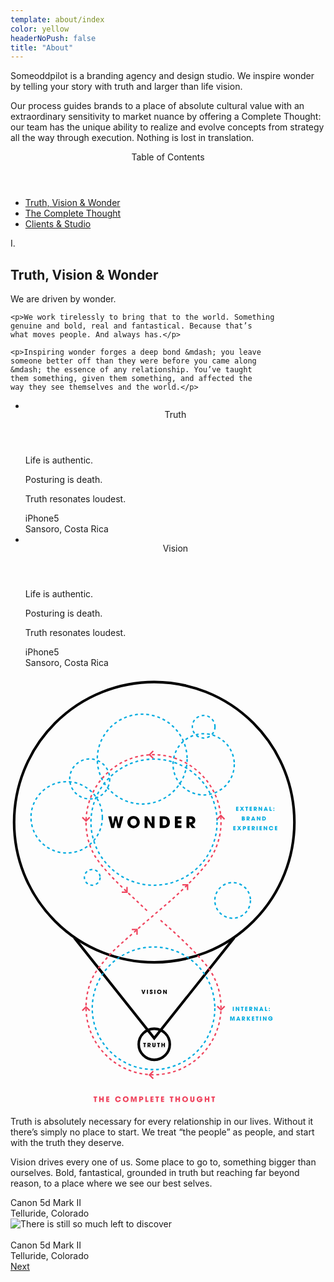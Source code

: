 ```yaml
---
template: about/index
color: yellow
headerNoPush: false
title: "About"
---
```

<div class="contained-smaller">
  <div class="center-block chapter-copy">
    <p class="drop-cap">
      Someoddpilot is a branding agency and design
      studio. We inspire wonder by telling your
      story with truth and larger than life vision.
    </p>
    <p>
      Our process guides brands to a place of absolute
      cultural value with an extraordinary sensitivity
      to market nuance by offering a Complete Thought:
      our team has the unique ability to realize and
      evolve concepts from strategy all the way through
      execution. Nothing is lost in translation.
    </p>
  </div>
</div>
<div class="toc center-align">
  <header class="toc-header">Table of Contents</header>
  <ul class="toc-list left-align">
    <a href="#truth-vision-wonder" class="toc-link" du-smooth-scroll duration="1500" offset="74">
      <li class="toc-item">
        Truth, Vision &amp; Wonder
      </li>
    </a>
    <a href="the-complete-thought/" class="toc-link">
      <li class="toc-item">
        The Complete Thought
      </li>
    </a>
    <a href="clients-studio/" class="toc-link">
      <li class="toc-item">
        Clients &amp; Studio
      </li>
    </a>
  </ul>
</div>
<div player class="video-wrapper" location="work/cat/cat-flag" alt="Someoddpilot Reel"></div>

<div class="contained">
  <div class="chapter-header" id="truth-vision-wonder">
    <div class="chapter-number">I.</div>
    <h2 class="chapter-name">Truth, Vision &amp; Wonder</h2>
  </div>
  <div class="chapter-copy display-serif contained center-block">
    <p>We are driven by wonder.</p>

    <p>We work tirelessly to bring that to the world. Something
    genuine and bold, real and fantastical. Because that’s
    what moves people. And always has.</p>

    <p>Inspiring wonder forges a deep bond &mdash; you leave
    someone better off than they were before you came along
    &mdash; the essence of any relationship. You’ve taught
    them something, given them something, and affected the
    way they see themselves and the world.</p>
  </div>
</div>

<div class="contained">
  <div class="full slider">
    <ul class="slides">
      <li class="slide about-truth-slide yellow-bg">
        <img src="/assets/images/about/slide-1.jpg" alt="" class="full" />
        <div class="white-text display-serif center-align">
          <div class="scale-text">
            <header>Truth</header>
            <p>Life is authentic.</p>
            <p>Posturing is death.</p>
            <p>Truth resonates loudest.</p>
          </div>
        </div>
        <figcaption class="grey-caption">iPhone5<br />Sansoro, Costa Rica</figcaption>
      </li>
      <li class="slide about-truth-slide yellow-bg">
        <img src="/assets/images/about/slide-2.jpg" alt="" class="full" />
        <div class="display-serif center-align">
          <div class="scale-text">
            <header>Vision</header>
            <p>Life is authentic.</p>
            <p>Posturing is death.</p>
            <p>Truth resonates loudest.</p>
          </div>
        </div>
        <figcaption class="grey-caption">iPhone5<br />Sansoro, Costa Rica</figcaption>
      </li>
    </ul>
  </div>
</div>

<div
  class="diagram"
  data-bottom-top=""
  data-20p-center-center="">
  <svg
    class="full contained center-block"
    version="1.1" id="images"
    xmlns="http://www.w3.org/2000/svg"
    xmlns:xlink="http://www.w3.org/1999/xlink" x="0px" y="0px"
    width="460px"
    height="689.436px"
    viewBox="0 0 460 689.436"
    enable-background="new 0 0 460 689.436"
    xml:space="preserve">
  <circle class="animate-svg" fill="none" stroke="#000000" stroke-width="4.1573" stroke-miterlimit="10" cx="230" cy="588.213" r="24.857"/>
  <polyline class="animate-svg" fill="none" stroke="#000000" stroke-width="4.1573" stroke-miterlimit="10" points="358.037,417.667 230,578.564
    101.962,417.668 "/>
  <rect x="210.726" y="583.112" fill="#F5F5F5" width="37.414" height="12.282"/>
  <g class="slide-up">
    <path d="M211.263,500.992l1.351,4.704h0.019l1.359-4.704h1.768l-2.248,6.707h-1.768l-2.238-6.707H211.263z"/>
    <path d="M218.33,500.992h1.713v6.707h-1.713V500.992z"/>
    <path d="M225.702,502.949c-0.036-0.227-0.091-0.652-0.616-0.652c-0.299,0-0.589,0.208-0.589,0.525c0,0.399,0.181,0.48,1.387,1.024
      c1.25,0.562,1.568,1.142,1.568,1.921c0,0.979-0.562,2.058-2.338,2.058c-1.939,0-2.42-1.269-2.42-2.13v-0.218h1.704
      c0,0.78,0.48,0.916,0.698,0.916c0.408,0,0.652-0.335,0.652-0.644c0-0.444-0.281-0.553-1.314-0.988
      c-0.471-0.19-1.641-0.662-1.641-1.922c0-1.26,1.224-1.976,2.348-1.976c0.662,0,1.377,0.245,1.813,0.761
      c0.398,0.49,0.426,0.943,0.444,1.323H225.702z"/>
    <path d="M230.085,500.992h1.713v6.707h-1.713V500.992z"/>
    <path d="M238.074,500.865c2.067,0,3.544,1.613,3.544,3.48s-1.468,3.48-3.553,3.48c-2.111,0-3.525-1.677-3.525-3.399
      c0-0.444,0.063-0.943,0.263-1.432C235.155,502.125,236.197,500.865,238.074,500.865z M238.101,506.321
      c1.214,0,1.803-1.105,1.803-1.967c0-0.87-0.589-1.985-1.821-1.985c-1.188,0-1.831,1.015-1.831,1.958
      C236.252,505.36,236.95,506.321,238.101,506.321z"/>
    <path d="M244.362,500.992h1.478l2.592,4.214l0.019-0.018l-0.073-4.196h1.64v6.707h-1.486l-2.556-4.079l-0.019,0.009l0.046,4.07
      h-1.641V500.992z"/>
  </g>
  <g class="slide-up">
    <path d="M161.235,223.443l2.524,12.264h0.051l2.779-12.264h3.697l2.729,12.315h0.051l2.575-12.315h4.87l-4.997,18.868h-4.233
      l-2.83-12.213h-0.051l-2.83,12.213h-4.36l-4.87-18.868H161.235z"/>
    <path d="M196.877,223.086c5.813,0,9.97,4.539,9.97,9.791s-4.131,9.791-9.995,9.791c-5.941,0-9.919-4.717-9.919-9.562
      c0-1.25,0.179-2.652,0.74-4.029C188.667,226.63,191.599,223.086,196.877,223.086z M196.953,238.436
      c3.417,0,5.074-3.111,5.074-5.533c0-2.448-1.657-5.584-5.125-5.584c-3.34,0-5.15,2.856-5.15,5.508
      C191.752,235.733,193.715,238.436,196.953,238.436z"/>
    <path d="M214.544,223.443h4.156l7.292,11.856l0.051-0.051l-0.204-11.805h4.615v18.868h-4.181l-7.19-11.474l-0.051,0.025
      l0.128,11.448h-4.615V223.443z"/>
    <path d="M238.738,223.443h6.247c2.116,0,5.89,0,8.337,3.519c1.3,1.785,1.734,3.799,1.734,5.865c0,5.15-2.55,9.485-9.715,9.485
      h-6.604V223.443z M243.558,238.079h2.065c3.595,0,4.615-2.499,4.615-5.176c0-1.071-0.229-2.422-0.917-3.493
      c-0.561-0.841-1.53-1.734-3.672-1.734h-2.09V238.079z"/>
    <path d="M263.009,223.443h10.479v4.232h-5.864v2.933h5.686v4.232h-5.686v3.238h5.864v4.232h-10.479V223.443z"/>
    <path d="M281.569,223.443h5.967c3.314,0,4.589,0.408,5.813,1.352c1.555,1.224,2.32,3.212,2.32,5.15
      c0,2.167-1.122,5.354-4.691,5.941l5.125,6.425h-5.507l-4.36-6.094h-0.051v6.094h-4.615V223.443z M286.185,232.928h1.708
      c2.83,0,3.162-1.785,3.162-2.703c0-1.708-1.25-2.55-3.111-2.55h-1.759V232.928z"/>
  </g>
  <g class="slide-up">
    <path d="M213.712,587.546h-1.324v-1.504h4.351v1.504h-1.314v5.203h-1.713V587.546z"/>
    <path d="M219.246,586.042h2.121c1.178,0,1.631,0.145,2.066,0.48c0.553,0.435,0.825,1.142,0.825,1.831
      c0,0.771-0.399,1.903-1.668,2.112l1.822,2.284h-1.958l-1.55-2.166h-0.018v2.166h-1.641V586.042z M220.887,589.413h0.607
      c1.006,0,1.124-0.634,1.124-0.961c0-0.607-0.444-0.906-1.106-0.906h-0.625V589.413z"/>
    <path d="M228.678,586.042v4.051c0,0.453,0.027,1.278,0.87,1.278c0.852,0,0.852-0.743,0.852-1.278v-4.051h1.713v4.051
      c0,1.124-0.245,1.623-0.671,2.058c-0.435,0.444-1.042,0.725-1.876,0.725c-0.49,0-1.378-0.118-1.931-0.716
      c-0.553-0.607-0.671-1.079-0.671-2.066v-4.051H228.678z"/>
    <path d="M235.935,587.546h-1.323v-1.504h4.351v1.504h-1.314v5.203h-1.713V587.546z"/>
    <path d="M241.469,586.042h1.713v2.52h2.193v-2.52h1.713v6.707h-1.713v-2.683h-2.193v2.683h-1.713V586.042z"/>
  </g>
  <g class="slide-up">
    <path fill="#EF435D" d="M134.586,673.773h-1.733v-1.971h5.698v1.971h-1.721v6.814h-2.244V673.773z"/>
    <path fill="#EF435D" d="M141.829,671.803h2.244v3.3h2.873v-3.3h2.244v8.785h-2.244v-3.514h-2.873v3.514h-2.244V671.803z"/>
    <path fill="#EF435D" d="M153.156,671.803h4.879v1.971h-2.73v1.365h2.647v1.97h-2.647v1.508h2.73v1.971h-4.879V671.803z"/>
    <path fill="#EF435D" d="M176.557,677.299c-0.511,2.078-2.315,3.455-4.44,3.455c-2.754,0-4.63-2.196-4.63-4.57
      c0-2.244,1.733-4.547,4.606-4.547c2.754,0,4.227,2.125,4.464,3.502h-2.351c-0.249-0.653-0.914-1.532-2.125-1.532
      c-1.508,0-2.351,1.318-2.351,2.564c0,1.33,0.902,2.611,2.362,2.611c1.401,0,1.971-1.175,2.113-1.484H176.557z"/>
    <path fill="#EF435D" d="M184.346,671.636c2.707,0,4.642,2.113,4.642,4.559c0,2.446-1.923,4.559-4.654,4.559
      c-2.766,0-4.618-2.196-4.618-4.452c0-0.582,0.083-1.234,0.344-1.875C180.523,673.287,181.889,671.636,184.346,671.636z
       M184.382,678.783c1.591,0,2.362-1.448,2.362-2.576c0-1.14-0.771-2.6-2.386-2.6c-1.555,0-2.398,1.33-2.398,2.564
      C181.96,677.524,182.874,678.783,184.382,678.783z"/>
    <path fill="#EF435D" d="M192.575,671.803h2.885l1.745,5.781h0.023l1.721-5.781h2.897v8.785h-2.066l0.071-6.577l-0.024-0.024
      l-1.875,6.601h-1.484l-1.876-6.601l-0.023,0.024l0.071,6.577h-2.065V671.803z"/>
    <path fill="#EF435D" d="M205.813,671.803h2.873c1.626,0,2.232,0.249,2.707,0.641c0.688,0.57,1.032,1.436,1.032,2.327
      c0,0.89-0.368,1.828-0.926,2.303c-0.605,0.51-1.199,0.76-2.564,0.76h-0.973v2.754h-2.149V671.803z M207.962,675.863h0.914
      c0.427,0,1.401,0,1.401-1.057c0-1.033-0.997-1.033-1.484-1.033h-0.831V675.863z"/>
    <path fill="#EF435D" d="M215.799,671.803h2.244v6.814h2.6v1.971h-4.844V671.803z"/>
    <path fill="#EF435D" d="M223.896,671.803h4.879v1.971h-2.73v1.365h2.647v1.97h-2.647v1.508h2.73v1.971h-4.879V671.803z"/>
    <path fill="#EF435D" d="M233.597,673.773h-1.733v-1.971h5.698v1.971h-1.721v6.814h-2.244V673.773z"/>
    <path fill="#EF435D" d="M240.839,671.803h4.879v1.971h-2.73v1.365h2.647v1.97h-2.647v1.508h2.73v1.971h-4.879V671.803z"/>
    <path fill="#EF435D" d="M256.583,673.773h-1.733v-1.971h5.698v1.971h-1.721v6.814h-2.244V673.773z"/>
    <path fill="#EF435D" d="M263.826,671.803h2.244v3.3h2.873v-3.3h2.243v8.785h-2.243v-3.514h-2.873v3.514h-2.244V671.803z"/>
    <path fill="#EF435D" d="M279.402,671.636c2.707,0,4.642,2.113,4.642,4.559c0,2.446-1.923,4.559-4.653,4.559
      c-2.766,0-4.618-2.196-4.618-4.452c0-0.582,0.083-1.234,0.345-1.875C275.58,673.287,276.945,671.636,279.402,671.636z
       M279.438,678.783c1.591,0,2.363-1.448,2.363-2.576c0-1.14-0.772-2.6-2.387-2.6c-1.555,0-2.397,1.33-2.397,2.564
      C277.017,677.524,277.931,678.783,279.438,678.783z"/>
    <path fill="#EF435D" d="M289.852,671.803v5.306c0,0.594,0.036,1.674,1.14,1.674c1.116,0,1.116-0.973,1.116-1.674v-5.306h2.244
      v5.306c0,1.472-0.32,2.125-0.878,2.695c-0.57,0.582-1.365,0.95-2.458,0.95c-0.641,0-1.804-0.154-2.528-0.938
      c-0.724-0.795-0.878-1.413-0.878-2.707v-5.306H289.852z"/>
    <path fill="#EF435D" d="M307.257,675.589c0.012,0.154,0.012,0.285,0.012,0.463c0,2.944-2.255,4.713-4.689,4.713
      c-2.659,0-4.666-2.078-4.666-4.606c0-2.624,2.113-4.523,4.701-4.523c2.101,0,3.905,1.413,4.393,3.11h-2.517
      c-0.344-0.617-0.985-1.14-1.935-1.14c-1.104,0-2.398,0.819-2.398,2.552c0,1.84,1.306,2.636,2.41,2.636
      c1.116,0,1.864-0.558,2.102-1.413h-2.624v-1.793H307.257z"/>
    <path fill="#EF435D" d="M310.808,671.803h2.244v3.3h2.873v-3.3h2.243v8.785h-2.243v-3.514h-2.873v3.514h-2.244V671.803z"/>
    <path fill="#EF435D" d="M323.192,673.773h-1.733v-1.971h5.698v1.971h-1.721v6.814h-2.244V673.773z"/>
  </g>
  <circle class="animate-svg"  fill="none" stroke="#000000" stroke-width="4.1573" stroke-miterlimit="10" cx="230" cy="232.886" r="224.215"/>
  <circle class="spinning" fill="none" stroke="#00ABDF" stroke-width="2.2676" stroke-miterlimit="10" stroke-dasharray="4.5353" cx="228.866" cy="530.614" r="98.071"/>
  <circle class="spinning" fill="none" stroke="#00ABDF" stroke-width="2.2676" stroke-miterlimit="10" stroke-dasharray="4.5353" cx="229.622" cy="232.88" r="100.905"/>
  <g class="slide-up">
    <path fill="#00ABDF" d="M355.637,528.22h1.713v6.707h-1.713V528.22z"/>
    <path fill="#00ABDF" d="M360.381,528.22h1.478l2.592,4.214l0.018-0.018l-0.072-4.196h1.641v6.707h-1.486l-2.556-4.079l-0.018,0.009
      l0.045,4.07h-1.641V528.22z"/>
    <path fill="#00ABDF" d="M369.886,529.725h-1.323v-1.504h4.351v1.504H371.6v5.203h-1.713V529.725z"/>
    <path fill="#00ABDF" d="M375.42,528.22h3.726v1.504h-2.085v1.042h2.021v1.504h-2.021v1.151h2.085v1.504h-3.726V528.22z"/>
    <path fill="#00ABDF" d="M382.023,528.22h2.121c1.178,0,1.631,0.145,2.066,0.48c0.553,0.435,0.825,1.142,0.825,1.831
      c0,0.771-0.399,1.903-1.668,2.112l1.822,2.284h-1.958l-1.55-2.166h-0.018v2.166h-1.641V528.22z M383.664,531.592h0.607
      c1.006,0,1.124-0.634,1.124-0.961c0-0.607-0.444-0.906-1.106-0.906h-0.625V531.592z"/>
    <path fill="#00ABDF" d="M389.761,528.22h1.478l2.592,4.214l0.019-0.018l-0.073-4.196h1.64v6.707h-1.486l-2.556-4.079l-0.019,0.009
      l0.046,4.07h-1.641V528.22z"/>
    <path fill="#00ABDF" d="M400.127,533.958l-0.354,0.97h-1.84l2.692-6.707h1.351l2.665,6.707h-1.858l-0.326-0.97H400.127z
       M400.599,532.598h1.404l-0.688-2.293h-0.009h-0.019L400.599,532.598z"/>
    <path fill="#00ABDF" d="M407.194,528.22h1.713v5.203h1.985v1.504h-3.698V528.22z"/>
    <path fill="#00ABDF" d="M414.985,531.438h-1.568v-1.541h1.568V531.438z M414.985,534.927h-1.568v-1.541h1.568V534.927z"/>
    <path fill="#00ABDF" d="M351.483,543.716h2.203l1.332,4.414h0.019l1.314-4.414h2.211v6.707h-1.577l0.055-5.021l-0.018-0.018
      l-1.432,5.04h-1.133l-1.432-5.04l-0.018,0.018l0.054,5.021h-1.577V543.716z"/>
    <path fill="#00ABDF" d="M363.265,549.453l-0.354,0.97h-1.84l2.691-6.707h1.351l2.665,6.707h-1.858l-0.326-0.97H363.265z
       M363.736,548.093h1.405l-0.688-2.293h-0.009h-0.018L363.736,548.093z"/>
    <path fill="#00ABDF" d="M370.286,543.716h2.121c1.178,0,1.631,0.145,2.066,0.48c0.553,0.435,0.825,1.142,0.825,1.831
      c0,0.771-0.399,1.903-1.667,2.112l1.822,2.284h-1.958l-1.55-2.166h-0.018v2.166h-1.641V543.716z M371.927,547.087h0.607
      c1.006,0,1.124-0.634,1.124-0.961c0-0.607-0.444-0.906-1.106-0.906h-0.625V547.087z"/>
    <path fill="#00ABDF" d="M378.205,543.716h1.713v3.018h0.018l1.894-3.018h1.795l-2.221,3.344l2.366,3.363h-2.003l-1.831-2.9h-0.018
      v2.9h-1.713V543.716z"/>
    <path fill="#00ABDF" d="M386.25,543.716h3.726v1.504h-2.085v1.042h2.021v1.504h-2.021v1.151h2.085v1.504h-3.726V543.716z"/>
    <path fill="#00ABDF" d="M393.661,545.22h-1.324v-1.504h4.351v1.504h-1.314v5.203h-1.713V545.22z"/>
    <path fill="#00ABDF" d="M399.194,543.716h1.713v6.707h-1.713V543.716z"/>
    <path fill="#00ABDF" d="M403.938,543.716h1.478l2.592,4.214l0.018-0.018l-0.072-4.196h1.641v6.707h-1.486l-2.556-4.079
      l-0.018,0.009l0.045,4.07h-1.641V543.716z"/>
    <path fill="#00ABDF" d="M419.479,546.607c0.009,0.118,0.009,0.218,0.009,0.354c0,2.248-1.722,3.598-3.58,3.598
      c-2.03,0-3.562-1.586-3.562-3.517c0-2.003,1.613-3.453,3.589-3.453c1.604,0,2.982,1.079,3.354,2.375h-1.921
      c-0.263-0.471-0.753-0.87-1.478-0.87c-0.843,0-1.831,0.625-1.831,1.949c0,1.405,0.997,2.012,1.84,2.012
      c0.852,0,1.423-0.426,1.604-1.079h-2.003v-1.369H419.479z"/>
  </g>
  <g class="slide-up">
    <path fill="#00ABDF" d="M360.943,208.161h3.725v1.504h-2.084v1.042h2.021v1.504h-2.021v1.151h2.084v1.504h-3.725V208.161z"/>
    <path fill="#00ABDF" d="M373.447,208.161l-2.048,3.172l2.32,3.535h-1.94l-1.45-2.375l-1.377,2.375h-1.913l2.348-3.571l-2.076-3.136
      h1.94l1.151,1.912l1.115-1.912H373.447z"/>
    <path fill="#00ABDF" d="M377.052,209.665h-1.323v-1.504h4.351v1.504h-1.314v5.203h-1.713V209.665z"/>
    <path fill="#00ABDF" d="M382.585,208.161h3.725v1.504h-2.084v1.042h2.021v1.504h-2.021v1.151h2.084v1.504h-3.725V208.161z"/>
    <path fill="#00ABDF" d="M389.188,208.161h2.121c1.179,0,1.632,0.145,2.066,0.48c0.553,0.435,0.825,1.142,0.825,1.831
      c0,0.771-0.399,1.903-1.668,2.112l1.822,2.284h-1.958l-1.55-2.166h-0.019v2.166h-1.641V208.161z M390.829,211.532h0.607
      c1.006,0,1.124-0.634,1.124-0.961c0-0.607-0.444-0.906-1.105-0.906h-0.626V211.532z"/>
    <path fill="#00ABDF" d="M396.926,208.161h1.478l2.592,4.214l0.018-0.018l-0.072-4.196h1.641v6.707h-1.486l-2.556-4.079
      l-0.018,0.009l0.045,4.07h-1.641V208.161z"/>
    <path fill="#00ABDF" d="M407.292,213.898l-0.354,0.97h-1.84l2.692-6.707h1.351l2.665,6.707h-1.858l-0.326-0.97H407.292z
       M407.764,212.538h1.405l-0.689-2.293h-0.009h-0.018L407.764,212.538z"/>
    <path fill="#00ABDF" d="M414.359,208.161h1.713v5.203h1.985v1.504h-3.698V208.161z"/>
    <path fill="#00ABDF" d="M422.15,211.378h-1.568v-1.541h1.568V211.378z M422.15,214.868h-1.568v-1.541h1.568V214.868z"/>
    <path fill="#00ABDF" d="M370.091,223.656h2.066c1.133,0,1.659,0.109,2.148,0.652c0.299,0.308,0.399,0.716,0.399,1.106
      c0,0.517-0.235,1.042-0.779,1.351c1.078,0.38,1.105,1.278,1.105,1.559c0,0.535-0.208,1.124-0.616,1.459
      c-0.616,0.517-1.061,0.58-2.193,0.58h-2.13V223.656z M371.731,226.203h0.607c0.236,0,0.725,0,0.725-0.535
      c0-0.508-0.462-0.508-0.725-0.508h-0.607V226.203z M371.731,228.859h0.807c0.217,0,0.852,0,0.852-0.644
      c0-0.58-0.58-0.58-0.852-0.58h-0.807V228.859z"/>
    <path fill="#00ABDF" d="M377.773,223.656h2.121c1.178,0,1.631,0.145,2.066,0.48c0.553,0.435,0.825,1.142,0.825,1.831
      c0,0.771-0.399,1.903-1.667,2.112l1.822,2.284h-1.958l-1.55-2.166h-0.018v2.166h-1.641V223.656z M379.414,227.028h0.607
      c1.006,0,1.124-0.634,1.124-0.961c0-0.607-0.444-0.906-1.106-0.906h-0.625V227.028z"/>
    <path fill="#00ABDF" d="M387.178,229.394l-0.354,0.97h-1.84l2.692-6.707h1.351l2.665,6.707h-1.858l-0.326-0.97H387.178z
       M387.649,228.034h1.405l-0.689-2.293h-0.009h-0.018L387.649,228.034z"/>
    <path fill="#00ABDF" d="M394.2,223.656h1.478l2.592,4.214l0.018-0.018l-0.072-4.196h1.64v6.707h-1.486l-2.556-4.079l-0.018,0.009
      l0.045,4.07H394.2V223.656z"/>
    <path fill="#00ABDF" d="M402.808,223.656h2.221c0.752,0,2.094,0,2.964,1.25c0.462,0.635,0.616,1.351,0.616,2.085
      c0,1.831-0.906,3.372-3.453,3.372h-2.348V223.656z M404.521,228.859h0.734c1.278,0,1.641-0.889,1.641-1.84
      c0-0.38-0.082-0.861-0.327-1.242c-0.199-0.299-0.543-0.616-1.305-0.616h-0.743V228.859z"/>
    <path fill="#00ABDF" d="M356.458,239.152h3.725v1.504h-2.084v1.042h2.021v1.504h-2.021v1.151h2.084v1.504h-3.725V239.152z"/>
    <path fill="#00ABDF" d="M368.962,239.152l-2.048,3.172l2.32,3.535h-1.94l-1.45-2.375l-1.377,2.375h-1.913l2.348-3.571l-2.076-3.136
      h1.94l1.151,1.912l1.115-1.912H368.962z"/>
    <path fill="#00ABDF" d="M371.76,239.152h2.193c1.242,0,1.704,0.19,2.066,0.489c0.526,0.435,0.789,1.097,0.789,1.776
      c0,0.68-0.281,1.396-0.707,1.759c-0.462,0.39-0.916,0.58-1.958,0.58H373.4v2.103h-1.641V239.152z M373.4,242.251h0.698
      c0.326,0,1.069,0,1.069-0.807c0-0.789-0.762-0.789-1.133-0.789H373.4V242.251z"/>
    <path fill="#00ABDF" d="M379.343,239.152h3.726v1.504h-2.085v1.042h2.021v1.504h-2.021v1.151h2.085v1.504h-3.726V239.152z"/>
    <path fill="#00ABDF" d="M385.946,239.152h2.121c1.178,0,1.631,0.145,2.066,0.48c0.553,0.435,0.825,1.142,0.825,1.831
      c0,0.771-0.399,1.903-1.668,2.112l1.822,2.284h-1.958l-1.55-2.166h-0.018v2.166h-1.641V239.152z M387.587,242.523h0.607
      c1.006,0,1.124-0.634,1.124-0.961c0-0.607-0.444-0.906-1.106-0.906h-0.625V242.523z"/>
    <path fill="#00ABDF" d="M393.684,239.152h1.713v6.707h-1.713V239.152z"/>
    <path fill="#00ABDF" d="M398.427,239.152h3.725v1.504h-2.084v1.042h2.021v1.504h-2.021v1.151h2.084v1.504h-3.725V239.152z"/>
    <path fill="#00ABDF" d="M405.03,239.152h1.478l2.592,4.214l0.018-0.018l-0.072-4.196h1.641v6.707H409.2l-2.556-4.079l-0.018,0.009
      l0.045,4.07h-1.641V239.152z"/>
    <path fill="#00ABDF" d="M420.382,243.348c-0.39,1.586-1.767,2.638-3.39,2.638c-2.103,0-3.535-1.677-3.535-3.49
      c0-1.713,1.323-3.471,3.517-3.471c2.103,0,3.227,1.623,3.408,2.674h-1.794c-0.19-0.499-0.698-1.169-1.623-1.169
      c-1.151,0-1.794,1.006-1.794,1.958c0,1.015,0.689,1.994,1.804,1.994c1.07,0,1.504-0.897,1.613-1.133H420.382z"/>
    <path fill="#00ABDF" d="M423.09,239.152h3.726v1.504h-2.085v1.042h2.021v1.504h-2.021v1.151h2.085v1.504h-3.726V239.152z"/>
  </g>
  <polyline class="animate-svg-short" fill="none" stroke="#EF435D" stroke-width="2.2676" stroke-miterlimit="10" points="126.749,225.086 120.839,230.997
    114.931,225.086 "/>
  <polyline class="animate-svg-short" fill="none" stroke="#EF435D" stroke-width="2.2676" stroke-miterlimit="10" points="186.393,336.453 186.393,344.809
    178.035,344.809 "/>
  <polyline class="animate-svg-short" fill="none" stroke="#EF435D" stroke-width="2.2676" stroke-miterlimit="10" points="194.078,404.691 202.436,404.691
    202.435,413.047 "/>
  <polyline class="animate-svg-short" fill="none" stroke="#EF435D" stroke-width="2.2676" stroke-miterlimit="10" points="274.953,333.03 283.311,333.03
    283.311,341.387 "/>
  <polyline class="animate-svg-short" fill="none" stroke="#EF435D" stroke-width="2.2676" stroke-miterlimit="10" points="114.931,534.41 120.84,528.5
    126.749,534.41 "/>
  <polyline class="animate-svg-short" fill="none" stroke="#EF435D" stroke-width="2.2676" stroke-miterlimit="10" points="342.716,527.367 336.806,533.275
    330.897,527.367 "/>
  <polyline class="animate-svg-short" fill="none" stroke="#EF435D" stroke-width="2.2676" stroke-miterlimit="10" points="228.376,643.244 222.466,637.334
    228.376,631.424 "/>
  <polyline class="animate-svg-short" fill="none" stroke="#EF435D" stroke-width="2.2676" stroke-miterlimit="10" points="228.376,130.806 222.466,124.897
    228.376,118.987 "/>
  <polyline class="animate-svg-short" fill="none" stroke="#EF435D" stroke-width="2.2676" stroke-miterlimit="10" points="330.646,228.11 336.555,222.201
    342.465,228.11 "/>
  <circle class="spinning" fill="none" stroke="#00ABDF" stroke-width="2.2676" stroke-miterlimit="10" stroke-dasharray="4.5353" cx="309.057" cy="140.323" r="48.98"/>
  <circle class="spinning" fill="none" stroke="#00ABDF" stroke-width="2.2676" stroke-miterlimit="10" stroke-dasharray="4.5353" cx="89.874" cy="225.156" r="57.095"/>
  <circle class="spinning" fill="none" stroke="#00ABDF" stroke-width="2.2676" stroke-miterlimit="10" stroke-dasharray="4.5353" cx="210.726" cy="131.976" r="71.872"/>
  <circle class="spinning" fill="none" stroke="#00ABDF" stroke-width="2.2676" stroke-miterlimit="10" stroke-dasharray="4.5353" cx="126.749" cy="163.706" r="31.983"/>
  <circle class="spinning" fill="none" stroke="#00ABDF" stroke-width="2.2676" stroke-miterlimit="10" stroke-dasharray="4.5353" cx="355.44" cy="358.035" r="28.504"/>
  <circle class="spinning" fill="none" stroke="#00ABDF" stroke-width="2.2676" stroke-miterlimit="10" stroke-dasharray="4.5353" cx="309.057" cy="80.177" r="18.125"/>
  <circle class="spinning" fill="none" stroke="#00ABDF" stroke-width="2.2676" stroke-miterlimit="10" stroke-dasharray="4.5353" cx="130.795" cy="321.224" r="12.561"/>
  <path class="spinning" fill="none" stroke="#EF435D" stroke-width="2.2676" stroke-miterlimit="10" stroke-dasharray="4.5353" d="M218.374,374.488
    c-30.477-29.377-53.977-48.336-77.432-78.846c-13.256-17.243-20.103-39.355-20.103-62.763c0-59.638,48.346-107.982,107.983-107.982
    s107.983,48.345,107.983,107.982c0,23.573-7.553,45.382-20.372,63.138c-13.729,19.019-46.964,51.72-70.83,71.498l-36.481,31.27
    c-32.183,29.239-44.726,36.985-68.181,67.495c-13.256,17.241-20.103,39.354-20.103,62.762c0,59.638,48.346,107.983,107.983,107.983
    s107.983-48.346,107.983-107.983c0-23.572-7.553-45.381-20.372-63.137c-13.729-19.018-52.854-56.5-76.719-76.276"/>
  </svg>
</div>

<div class="chapter-copy display-serif contained center-block">
  <p>
    Truth is absolutely necessary for every relationship in our lives.
    Without it there’s simply no place to start. We treat “the people”
    as people, and start with the truth they deserve.
  </p>

  <p>
    Vision drives every one of us. Some place to go to, something bigger
    than ourselves. Bold, fantastical, grounded in truth but reaching far
    beyond reason, to a place where we see our best selves.
  </p>
</div>

<figcaption class="grey-caption">Canon 5d Mark II<br />Telluride, Colorado</figcaption>
<img src="/assets/images/about/discover.jpg" alt="There is still so much left to discover" class="full left" />

<div class="full left space-illustration">
  <img src="/assets/images/about/space.jpg"
    alt=""
    class="full space"
    data-anchor-target=".space-illustration"
    data-bottom-top="transform: translateY(0%)"
    data-top-bottom="transform: translateY(-10%)" />
  <img src="/assets/images/about/illustration.png"
    alt=""
    class="full illustration"
    data-anchor-target=".space-illustration"
    data-bottom-top="transform: translateY(-10%)"
    data-top-bottom="transform: translateY(10%)" />
</div>
<figcaption class="grey-caption">Canon 5d Mark II<br />Telluride, Colorado</figcaption>
<a href="/about/the-complete-thought/" class="big-bottom-button">Next</a>

